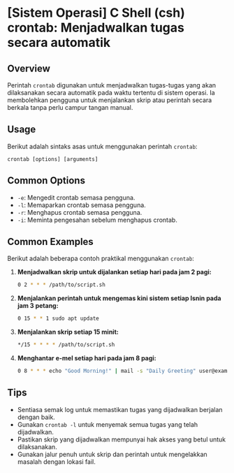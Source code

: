 # [Sistem Operasi] C Shell (csh) crontab: Menjadwalkan tugas secara automatik

## Overview
Perintah `crontab` digunakan untuk menjadwalkan tugas-tugas yang akan dilaksanakan secara automatik pada waktu tertentu di sistem operasi. Ia membolehkan pengguna untuk menjalankan skrip atau perintah secara berkala tanpa perlu campur tangan manual.

## Usage
Berikut adalah sintaks asas untuk menggunakan perintah `crontab`:

```
crontab [options] [arguments]
```

## Common Options
- `-e`: Mengedit crontab semasa pengguna.
- `-l`: Memaparkan crontab semasa pengguna.
- `-r`: Menghapus crontab semasa pengguna.
- `-i`: Meminta pengesahan sebelum menghapus crontab.

## Common Examples
Berikut adalah beberapa contoh praktikal menggunakan `crontab`:

1. **Menjadwalkan skrip untuk dijalankan setiap hari pada jam 2 pagi:**
   ```bash
   0 2 * * * /path/to/script.sh
   ```

2. **Menjalankan perintah untuk mengemas kini sistem setiap Isnin pada jam 3 petang:**
   ```bash
   0 15 * * 1 sudo apt update
   ```

3. **Menjalankan skrip setiap 15 minit:**
   ```bash
   */15 * * * * /path/to/script.sh
   ```

4. **Menghantar e-mel setiap hari pada jam 8 pagi:**
   ```bash
   0 8 * * * echo "Good Morning!" | mail -s "Daily Greeting" user@example.com
   ```

## Tips
- Sentiasa semak log untuk memastikan tugas yang dijadwalkan berjalan dengan baik.
- Gunakan `crontab -l` untuk menyemak semua tugas yang telah dijadwalkan.
- Pastikan skrip yang dijadwalkan mempunyai hak akses yang betul untuk dilaksanakan.
- Gunakan jalur penuh untuk skrip dan perintah untuk mengelakkan masalah dengan lokasi fail.